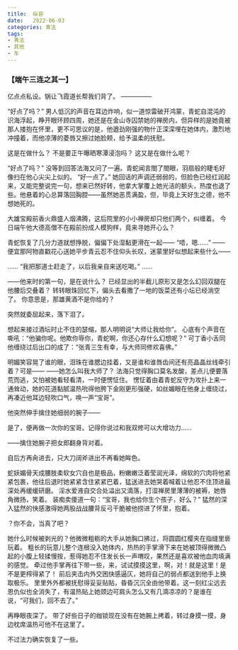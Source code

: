 ```yaml
---
title:	纵容
date:	2022-06-03
categories: 青法
tags:
- 青法
- 其他
- 车
---
```


### 【端午三连之其一】

亿点点私设。锅让飞霞道长帮我们背了。<!--more-->
—————

“好点了吗？”
男人低沉的声音在耳边炸响，似一道惊雷破开鸿蒙，青蛇自混沌的识海浮起，睁开眼环顾四周，她还是在金山寺囚禁她的禅房内，但异样的是她竟被那人搂抱在怀里，更不可思议的是，他遒劲刚强的物什正深深埋在她体内，激烈地冲撞着，而他凉薄的菱唇又擦过她脸颊，给予温柔的抚慰。

这是在做什么？
不是要正午曝晒寒潭浸泡吗？
这又是在做什么呢？

“好点了吗？”
没等到回答法海又问了一遍。青蛇闻言閤了閤眼，羽扇般的睫毛好像扫在他心尖尖上似的。
“好一点了。”
她回话的声调还弱弱的，但脸色已经红润起来，又能完整说完一句，想来已然好转，他拿大掌覆上她光洁的额头，热度也退了些。他悬着的心总算落回胸腔——虽然她恶贯满盈，但，毕竟上天好生之德，他不想她死的。

大雄宝殿前香火鼎盛人烟沸腾，这后院里的小小禅房却只他们两个，纠缠着。
今日端午他大德高僧不在殿前扮成人模狗样，竟来寻她开心么？

青蛇恢复了几分力道就想挣脱，偏偏下处湿黏更滑在一起——
“唔，嗯……”
——便宜那阿物直戳花心送她平步青云忍不住仰头长叹，迷蒙里好似想起来些什么——

……
“我把那道士赶走了，以后我亲自来送吃喝。”
……

——他来时的第一句，是在说什么？
已经显出的半截儿原形又是怎么幻回双腿在他腰后交叠着？
转转眼珠回忆下，偏头去看撒了一地的饭菜还有小坛已经淌空了。
你意思是，那雄黄酒不是你给的？

突然就委屈起来，落下泪了。

想起来接过酒坛时止不住的瑟缩，那人明明说“大师让我给你”。
心底有个声音在嘶吼：“他骗你呢。他欺你辱你，青蛇啊，你还心存什么幻想呢？”
可丁香小舌同他缠绕过后出口的成了：“张青三生有幸，与大师同修欢喜佛。”

明媚笑容晃了谁的眼，泪珠在谁腮边挂着，又是谁和谁唇齿间还有亮晶晶丝线牵引着？可是——
——她怎么叫我大师了？
法海只觉得胸口莫名发酸，差点儿便要落荒而逃，又怕被她看轻看清，一时便愣怔住。
愣怔着由着青蛇反守为攻扑上来一通耸动，她的花道黏腻温热吮得他胯下金刚更形强硬，如丝媚眼在他身上缠绕过，再凑近他耳边轻吹口气，唤一声“宝哥”。

他突然伸手擒住她细弱的腕子——

是了，便再做一次你的宝哥。记得你说过和我双修可以大增功力……

——擒住她腕子把女郎翻身背对着。

自后方再肏进去，只大刀阔斧进出不再看她眸色。

蛇妖媚骨天成腰肢柔软女穴自也是极品，粉嫩嫩泛着莹润光泽，绵软的穴肉将他紧紧包裹，他往后退时她紧紧含住紧紧巴着，猛送进去她哭着喊着让他忍不住顶进最深处再缓缓研磨。
淫水爱液自交合处溢出又滴落，打湿禅房里薄薄的被褥，她唇角微扬，笑着。
装痴卖傻道一句：“宝哥，我也给你生个孩子，好么？”
猛然的深入猛然的快感激得她两股战战腰背反弓干脆被他捞进了怀里，抱着。

？你不会，当真了吧？

她什么时候被剥光的？他微微粗粝的大手从她胸口拂过，将圆圆红樱夹在指缝里亵玩着。
粗长的玩意儿整个连根没入她体内，热热的手掌滑下来在她被顶得微微凸起的小腹上轻揉慢按，惹得她忍不住发长长一声喟叹，果然还是喜欢被他血肉填满的感觉。
牵过他手掌再往下带一些，来，试试摸摸这里，啊，对！就是这里！是不是更榨得紧了！
前后夹击内外交困快感逼仄，她将自己的弱点都送到他手上换取极乐。
里里外外都被抚慰得妥妥贴贴，昏昏沉沉全由他带着。这一刻红尘远去恩仇似也全消失了，有温热贴上她颈边可肩头怎么又有几滴凉凉的？是谁在说，“可我们，回不去了。”

再睁眼夜深了。
带了好些日子的枷锁现在没有在她腕上拷着，转过身摸一摸，身边枕席温热可他不在这里了。

不过法力确实恢复了一些。
